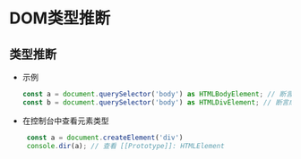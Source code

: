 # DOM类型推断

## 类型推断

+ 示例

    ```ts
    const a = document.querySelector('body') as HTMLBodyElement; // 断言成 body 元素
    const b = document.querySelector('body') as HTMLDivElement; // 断言成 div 元素

    ```

+ 在控制台中查看元素类型

   ```ts
    const a = document.createElement('div')
    console.dir(a); // 查看 [[Prototype]]: HTMLElement

    ```
